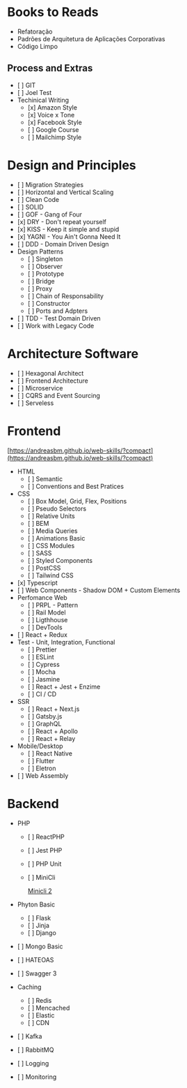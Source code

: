 # Books to Reads

-   Refatoração
-   Padrões de Arquitetura de Aplicações Corporativas
-   Código Limpo

## Process and Extras

-   \[ \] GIT
-   \[ \] Joel Test
-   Techinical Writing
    -   \[x\] Amazon Style
    -   \[x\] Voice x Tone
    -   \[x\] Facebook Style
    -   \[ \] Google Course
    -   \[ \] Mailchimp Style

# Design and Principles

-   \[ \] Migration Strategies
-   \[ \] Horizontal and Vertical Scaling
-   \[ \] Clean Code
-   \[ \] SOLID
-   \[ \] GOF - Gang of Four
-   \[x\] DRY - Don't repeat yourself
-   \[x\] KISS - Keep it simple and stupid
-   \[x\] YAGNI - You Ain't Gonna Need It
-   \[ \] DDD - Domain Driven Design
-   Design Patterns
    -   \[ \] Singleton
    -   \[ \] Observer
    -   \[ \] Prototype
    -   \[ \] Bridge
    -   \[ \] Proxy
    -   \[ \] Chain of Responsability
    -   \[ \] Constructor
    -   \[ \] Ports and Adpters
-   \[ \] TDD - Test Domain Driven
-   \[ \] Work with Legacy Code

# Architecture Software

-   \[ \] Hexagonal Architect
-   \[ \] Frontend Architecture
-   \[ \] Microservice
-   \[ \] CQRS and Event Sourcing
-   \[ \] Serveless

# Frontend

[](https://andreasbm.github.io/web-skills/?compact)[https://andreasbm.github.io/web-skills/?compact](https://andreasbm.github.io/web-skills/?compact)

-   HTML
    -   \[ \] Semantic
    -   \[ \] Conventions and Best Pratices
-   CSS
    -   \[ \] Box Model, Grid, Flex, Positions
    -   \[ \] Pseudo Selectors
    -   \[ \] Relative Units
    -   \[ \] BEM
    -   \[ \] Media Queries
    -   \[ \] Animations Basic
    -   \[ \] CSS Modules
    -   \[ \] SASS
    -   \[ \] Styled Components
    -   \[ \] PostCSS
    -   \[ \] Tailwind CSS
-   \[x\] Typescript
-   \[ \] Web Components - Shadow DOM + Custom Elements
-   Perfomance Web
    -   \[ \] PRPL - Pattern
    -   \[ \] Rail Model
    -   \[ \] Ligthhouse
    -   \[ \] DevTools
-   \[ \] React + Redux
-   Test - Unit, Integration, Functional
    -   \[ \] Prettier
    -   \[ \] ESLint
    -   \[ \] Cypress
    -   \[ \] Mocha
    -   \[ \] Jasmine
    -   \[ \] React + Jest + Enzime
    -   \[ \] CI / CD
-   SSR
    -   \[ \] React + Next.js
    -   \[ \] Gatsby.js
    -   \[ \] GraphQL
    -   \[ \] React + Apollo
    -   \[ \] React + Relay
-   Mobile/Desktop
    -   \[ \] React Native
    -   \[ \] Flutter
    -   \[ \] Eletron
-   \[ \] Web Assembly

# Backend

-   PHP
    
    -   \[ \] ReactPHP
        
    -   \[ \] Jest PHP
        
    -   \[ \] PHP Unit
        
    -   \[ \] MiniCli
        
        [Minicli 2](https://docs.minicli.dev/en/latest/?utm_campaign=A%20Semana%20PHP&utm_medium=email&utm_source=Revue%20newsletter)
        
-   Phyton Basic
    
    -   \[ \] Flask
    -   \[ \] Jinja
    -   \[ \] Django
-   \[ \] Mongo Basic
    
-   \[ \] HATEOAS
    
-   \[ \] Swagger 3
    
-   Caching
    
    -   \[ \] Redis
    -   \[ \] Mencached
    -   \[ \] Elastic
    -   \[ \] CDN
-   \[ \] Kafka
    
-   \[ \] RabbitMQ
    
-   \[ \] Logging
    
-   \[ \] Monitoring